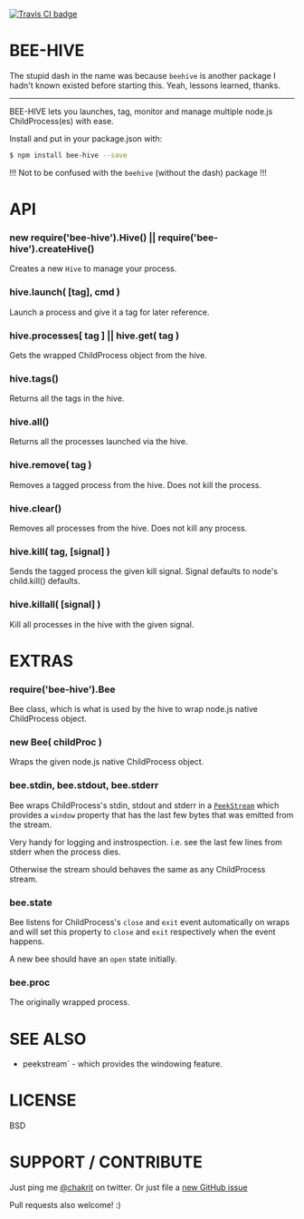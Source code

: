 
[![Travis CI badge](https://secure.travis-ci.org/chakrit/bee-hive.png)](http://traivs-ci.org/chakrit/bee-hive)

# BEE-HIVE

The stupid dash in the name was because `beehive` is another package
I hadn't known existed before starting this. Yeah, lessons learned, thanks.

---

BEE-HIVE lets you launches, tag, monitor and manage multiple node.js ChildProcess(es) with ease.

Install and put in your package.json with:

```sh
$ npm install bee-hive --save
```

!!! Not to be confused with the `beehive` (without the dash) package !!!

# API

### new require('bee-hive').Hive() || require('bee-hive').createHive()

Creates a new `Hive` to manage your process.

### hive.launch( [tag], cmd )

Launch a process and give it a tag for later reference.

### hive.processes[ tag ] || hive.get( tag )

Gets the wrapped ChildProcess object from the hive.

### hive.tags()

Returns all the tags in the hive.

### hive.all()

Returns all the processes launched via the hive.

### hive.remove( tag )

Removes a tagged process from the hive. Does not kill the process.

### hive.clear()

Removes all processes from the hive. Does not kill any process.

### hive.kill( tag, [signal] )

Sends the tagged process the given kill signal.
Signal defaults to node's child.kill() defaults.

### hive.killall( [signal] )

Kill all processes in the hive with the given signal.

# EXTRAS

### require('bee-hive').Bee

Bee class, which is what is used by the hive to wrap node.js native
ChildProcess object.

### new Bee( childProc )

Wraps the given node.js native ChildProcess object.

### bee.stdin, bee.stdout, bee.stderr

Bee wraps ChildProcess's stdin, stdout and stderr in a
[`PeekStream`](https://github.com/chakrit/peekstream) which provides
a `window` property that has the last few bytes that was emitted
from the stream.

Very handy for logging and instrospection. i.e. see the last few lines
from stderr when the process dies.

Otherwise the stream should behaves the same as any ChildProcess stream.

### bee.state

Bee listens for ChildProcess's `close` and `exit` event automatically
on wraps and will set this property to `close` and `exit` respectively
when the event happens.

A new bee should have an `open` state initially.

### bee.proc

The originally wrapped process.

# SEE ALSO

* peekstream` - which provides the windowing feature.

# LICENSE

BSD

# SUPPORT / CONTRIBUTE

Just ping me [@chakrit](http://twitter.com/chakrit) on twitter.
Or just file a [new GitHub issue](https://github.com/chakrit/peekstream/issues/new)

Pull requests also welcome! :)

